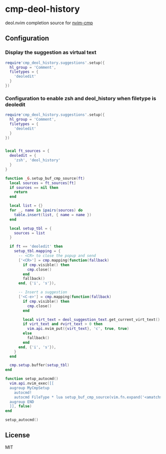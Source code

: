 # cmp-deol-history

deol.nvim completion source for [nvim-cmp](https://github.com/hrsh7th/nvim-cmp)

## Configuration


### Display the suggestion as virtual text

```lua
require'cmp_deol_history.suggestions'.setup({
  hl_group = 'Comment',
  filetypes = {
    'deoledit'
  }
})
```


### Configuration to enable zsh and deol_history when filetype is deoledit

```lua
require'cmp_deol_history.suggestions'.setup({
  hl_group = 'Comment',
  filetypes = {
    'deoledit'
  }
})


local ft_sources = {
  deoledit = {
    'zsh', 'deol_history'
  }
}

function _G.setup_buf_cmp_source(ft)
  local sources = ft_sources[ft]
  if sources == nil then
    return
  end

  local list = {}
  for _, name in ipairs(sources) do
    table.insert(list, { name = name })
  end

  local setup_tbl = {
    sources = list
  }

  if ft == 'deoledit' then
    setup_tbl.mapping = {
      -- <CR> to close the popup and send
      ['<CR>'] = cmp.mapping(function(fallback)
        if cmp.visible() then
          cmp.close()
        end
        fallback()
      end, {'i', 's'}),

      -- Insert a suggestion
      ['<C-e>'] = cmp.mapping(function(fallback)
        if cmp.visible() then
          cmp.close()
        end

        local virt_text = deol_suggestion_text.get_current_virt_text()
        if virt_text and #virt_text > 0 then
          vim.api.nvim_put({virt_text}, 'c', true, true)
        else
          fallback()
        end
      end, {'i', 's'}),
    }
  end

  cmp.setup.buffer(setup_tbl)
end

function setup_autocmd()
  vim.api.nvim_exec([[
  augroup MyCmpSetup
    autocmd!
    autocmd FileType * lua setup_buf_cmp_source(vim.fn.expand('<amatch>'))
  augroup END
  ]], false)
end

setup_autocmd()
```

## License

MIT
